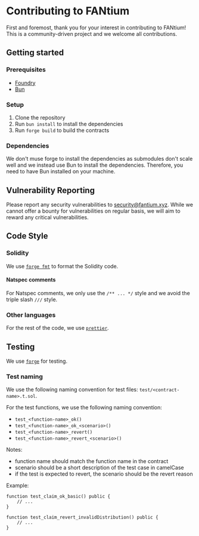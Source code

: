 # Contributing to FANtium

First and foremost, thank you for your interest in contributing to FANtium! This is a community-driven project and we welcome all contributions.

## Getting started

### Prerequisites

- [Foundry](https://book.getfoundry.sh/getting-started/)
- [Bun](https://bun.sh/docs/installation)

### Setup

1. Clone the repository
2. Run `bun install` to install the dependencies
3. Run `forge build` to build the contracts

### Dependencies

We don't muse forge to install the dependencies as submodules don't scale well and we instead use Bun to install the dependencies.
Therefore, you need to have Bun installed on your machine.

## Vulnerability Reporting

Please report any security vulnerabilities to [security@fantium.xyz](mailto:security@fantium.xyz).
While we cannot offer a bounty for vulnerabilities on regular basis, we will aim to reward any critical vulnerabilities.

## Code Style

### Solidity

We use [`forge fmt`](https://book.getfoundry.sh/forge/fmt/) to format the Solidity code.

#### Natspec comments

For Natspec comments, we only use the `/** ... */` style and we avoid the triple slash `///` style.

### Other languages

For the rest of the code, we use [`prettier`](https://prettier.io/).

## Testing

We use [`forge`](https://book.getfoundry.sh/forge/) for testing.

### Test naming

We use the following naming convention for test files: `test/<contract-name>.t.sol`.

For the test functions, we use the following naming convention:

- `test_<function-name>_ok()`
- `test_<function-name>_ok_<scenario>()`
- `test_<function-name>_revert()`
- `test_<function-name>_revert_<scenario>()`

Notes:

- function name should match the function name in the contract
- scenario should be a short description of the test case in camelCase
- if the test is expected to revert, the scenario should be the revert reason

Example:

```solidity
function test_claim_ok_basic() public {
    // ...
}
```

```solidity
function test_claim_revert_invalidDistribution() public {
    // ...
}
```
